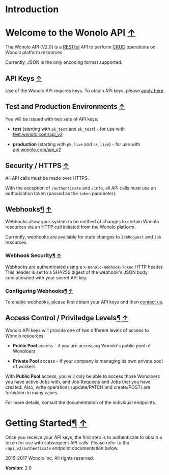 # Introduction 


<h1 id="label-Welcome">Welcome to the Wonolo API<span><a href="#label-Welcome"></a> <a href="#top">&uarr;</a></span></h1>

<p>The Wonolo API (V2.0) is a <a
href="https://en.wikipedia.org/wiki/Representational_state_transfer">RESTful</a>
API to perform <a
href="https://en.wikipedia.org/wiki/Create,_read,_update_and_delete">CRUD</a>
operations on Wonolo platform resources.</p>

<p>Currently, JSON is the only encoding format supported.</p>

<h2 id="label-API+Keys">API Keys<span><a href="#label-API+Keys"></a> <a href="#top">&uarr;</a></span></h2>

<p>Use of the Wonolo API requires keys. To obtain API keys, please <a
href="http://bit.ly/1Wk0ekp">apply here</a>.</p>

<h2 id="label-Test+and+Production+Environments">Test and Production Environments<span><a href="#label-Test+and+Production+Environments"></a> <a href="#top">&uarr;</a></span></h2>

<p>You will be issued with two sets of API keys:</p>
<ul><li>
<p><strong>test</strong> (starting with <code>pk_test</code> and
<code>sk_test</code>) - for use with <a
href="https://test.wonolo.com/api_v2">test.wonolo.com/api_v2</a></p>
</li><li>
<p><strong>production</strong> (starting with <code>pk_live</code> and
<code>sk_live</code>) - for use with <a
href="https://api.wonolo.com/api_v2">api.wonolo.com/api_v2</a></p>
</li></ul>

<h2 id="label-Security+-2F+HTTPS">Security / HTTPS<span><a href="#label-Security+-2F+HTTPS"></a> <a href="#top">&uarr;</a></span></h2>

<p>All API calls must be made over HTTPS.</p>

<p>With the exception of <code>/authenticate</code> and <code>/info</code>,
all API calls must use an authorization token (passed as the
<code>token</code> parameter).</p>

<h2 id="label-Webhooks">Webhooks<span><a href="#label-Webhooks">&para;</a> <a href="#top">&uarr;</a></span></h2>

<p>Webhooks allow your system to be notified of changes to certain Wonolo
resources via an HTTP call initiated from the Wonolo platform.</p>

<p>Currently, webhooks are available for state changes to
<code>JobRequest</code> and <code>Job</code> resources.</p>

<h3 id="label-Webhook+Security">Webhook Security<span><a href="#label-Webhook+Security">&para;</a> <a href="#top">&uarr;</a></span></h3>

<p>Webhooks are authenticated using a <code>X-Wonolo-Webhook-Token</code> HTTP
header.  This header is set to a SHA256 digest of the webhook&#39;s JSON
body concatenated with your secret API key.</p>

<h3 id="label-Configuring+Webhooks">Configuring Webhooks<span><a href="#label-Configuring+Webhooks">&para;</a> <a href="#top">&uarr;</a></span></h3>

<p>To enable webhooks, please first obtain your API keys and then <a
href="mailto:support@wonolo.com?subject=Webhooks">contact us</a>.</p>

<h2 id="label-Access+Control+-2F+Priviledge+Levels">Access Control / Priviledge Levels<span><a href="#label-Access+Control+-2F+Priviledge+Levels">&para;</a> <a href="#top">&uarr;</a></span></h2>

<p>Wonolo API keys will provide one of two different levels of access to
Wonolo resources:</p>
<ul><li>
<p><strong>Public Pool</strong> access - if you are accessing Wonolo&#39;s
public pool of Wonoloers</p>
</li><li>
<p><strong>Private Pool</strong> access - if your company is managing its own
private pool of workers</p>
</li></ul>

<p>With <strong>Public Pool</strong> access, you will only be able to access
those Wonoloers you have active Jobs with, and Job Requests and Jobs that
you have created. Also, write operations (update/PATCH and create/POST) are
forbidden in many cases.</p>

<p>For more details, consult the documentation of the individual endpoints.</p>

<h1 id="label-Getting+Started">Getting Started<span><a href="#label-Getting+Started">&para;</a> <a href="#top">&uarr;</a></span></h1>

<p>Once you receive your API keys, the first step is to authenticate to obtain
a token for use with subsequent API calls. Please refer to the
<code>/api_v2/authenticate</code> endpoint documentation below.</p>
2015-2017 Wonolo Inc. All rights reserved. 

**Version:** 2.0 